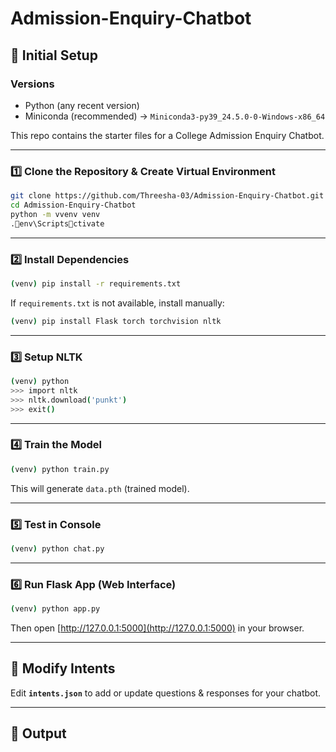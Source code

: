 # Admission-Enquiry-Chatbot

## 🚀 Initial Setup

### Versions
- Python (any recent version)
- Miniconda (recommended) → `Miniconda3-py39_24.5.0-0-Windows-x86_64`

This repo contains the starter files for a College Admission Enquiry Chatbot.

---

### 1️⃣ Clone the Repository & Create Virtual Environment
```bash
git clone https://github.com/Threesha-03/Admission-Enquiry-Chatbot.git
cd Admission-Enquiry-Chatbot
python -m vvenv venv
.env\Scriptsctivate
```

---

### 2️⃣ Install Dependencies
```bash
(venv) pip install -r requirements.txt
```

If `requirements.txt` is not available, install manually:
```bash
(venv) pip install Flask torch torchvision nltk
```

---

### 3️⃣ Setup NLTK
```bash
(venv) python
>>> import nltk
>>> nltk.download('punkt')
>>> exit()
```

---

### 4️⃣ Train the Model
```bash
(venv) python train.py
```
This will generate `data.pth` (trained model).

---

### 5️⃣ Test in Console
```bash
(venv) python chat.py
```

---

### 6️⃣ Run Flask App (Web Interface)
```bash
(venv) python app.py
```
Then open [http://127.0.0.1:5000](http://127.0.0.1:5000) in your browser.

---

## 📂 Modify Intents
Edit **`intents.json`** to add or update questions & responses for your chatbot.

---

## 📸 Output


```

